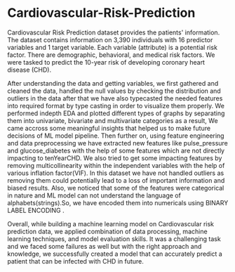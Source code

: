 # Cardiovascular-Risk-Prediction


Cardiovascular Risk Prediction dataset provides the patients' information. The dataset contains information on 3,390 individuals with 16 predictor variables and 1 target variable. Each variable (attribute) is a potential risk factor. There are demographic, behavioral, and medical risk factors. We were tasked to predict the 10-year risk of developing coronary heart disease (CHD).


After understanding the data and getting variables, we first gathered and cleaned the data, handled the null values by checking the distribution and outliers in the data after that we have also typecasted the needed features into required format by type casting in order to visualize them properly. We performed indepth EDA and plotted different types of graphs by separating them into univariate, bivariate and multivariate categories as a result, We came accross some meaningful insights that helped us to make future decisions of ML model pipeline. Then further on, using feature engineering and data preprocessing we have extracted new features like pulse_pressure and glucose_diabetes with the help of some features which are not directly impacting to tenYearCHD. We also tried to get some impacting features by removing multicollinearity within the independent variables with the help of various inflation factor(VIF). In this dataset we have not handled outliers as removing them could potentially lead to a loss of important information and biased results. Also, we noticed that some of the features were categorical in nature and ML model can not understand the language of alphabets(strings).So, we have encoded them into numericals using BINARY LABEL ENCODING .



Overall, while building a machine learning model on Cardiovascular risk prediction data, we applied combination of data processing, machine learning techniques, and model evaluation skills. It was a challenging task and we faced some failures as well but with the right approach and knowledge, we successfully created a model that can accurately predict a patient that can be infected with CHD in future.

